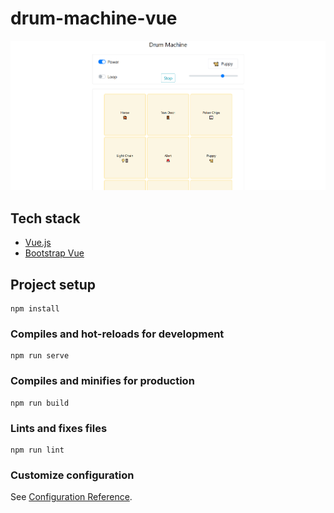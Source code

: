 # drum-machine-vue

![Example](src/assets/example.png)

## Tech stack

* [Vue.js](https://vuejs.org/)
* [Bootstrap Vue](https://bootstrap-vue.org/)


## Project setup
```
npm install
```

### Compiles and hot-reloads for development
```
npm run serve
```

### Compiles and minifies for production
```
npm run build
```

### Lints and fixes files
```
npm run lint
```

### Customize configuration
See [Configuration Reference](https://cli.vuejs.org/config/).
